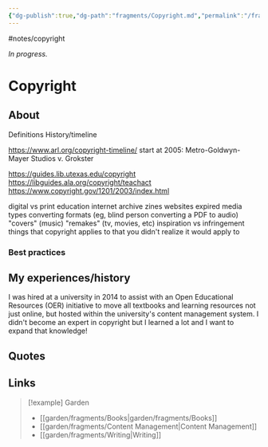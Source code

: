```yaml
---
{"dg-publish":true,"dg-path":"fragments/Copyright.md","permalink":"/fragments/copyright/","created":"2025-03-17T17:45:07.970-04:00","updated":"2025-08-16T12:55:44.164-04:00"}
---
```


#notes/copyright

*In progress.*
# Copyright 

## About
Definitions
History/timeline

https://www.arl.org/copyright-timeline/
start at 2005: Metro-Goldwyn-Mayer Studios v. Grokster

https://guides.lib.utexas.edu/copyright
https://libguides.ala.org/copyright/teachact
https://www.copyright.gov/1201/2003/index.html

digital vs print
education
internet archive
zines
websites
expired media types 
converting formats (eg, blind person converting a PDF to audio)
"covers" (music)
"remakes" (tv, movies, etc)
inspiration vs infringement
things that copyright applies to that you didn't realize it would apply to
### Best practices


## My experiences/history
I was hired at a university in 2014 to assist with an Open Educational Resources (OER) initiative to move all textbooks and learning resources not just online, but hosted within the university's content management system. I didn't become an expert in copyright but I learned a lot and I want to expand that knowledge!

## Quotes

## Links


> [!example] Garden
> - [[garden/fragments/Books\|garden/fragments/Books]]
> - [[garden/fragments/Content Management\|Content Management]]
> - [[garden/fragments/Writing\|Writing]]

